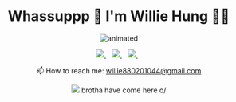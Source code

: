 <h1 align='center'>
  Whassuppp 👋 I'm Willie Hung 👩‍💻
</h1>

<p align="center">
  <img src="https://github.com/Willie-The-Lord/Willie-The-Lord/blob/main/intro.gif?raw=true" alt="animated" />
</p>

<p align='center'>
  <a href="https://www.linkedin.com/in/willie-hung/">
    <img src="https://img.shields.io/badge/linkedin-%230077B5.svg?&style=for-the-badge&logo=linkedin&logoColor=white" />
  </a>&nbsp;&nbsp;
  <a href="https://www.facebook.com/willie880201/">
    <img src="https://img.shields.io/badge/Facebook-1877F2?style=for-the-badge&logo=facebook&logoColor=white" />        
  </a>&nbsp;&nbsp;
  <a href="https://www.kaggle.com/sungjiehung">
    <img src="https://img.shields.io/badge/Kaggle-20BEFF?style=for-the-badge&logo=Kaggle&logoColor=white" />        
  </a>&nbsp;&nbsp; 
</p>


<p align='center'>
  📫 How to reach me: <a href='mailto:willie880201044@gmail.com'>willie880201044@gmail.com</a>
</p>

<p align='center'>
  <a href="#"><img src="https://hits.seeyoufarm.com/api/count/incr/badge.svg?url=https%3A%2F%2Fgithub.com%2FWillie-The-Lord&count_bg=%233D6BC8&title_bg=%23555555&icon=codeigniter.svg&icon_color=%23E7E7E7&title=Vistors&edge_flat=false"></a> brotha have come here o/
</p>
